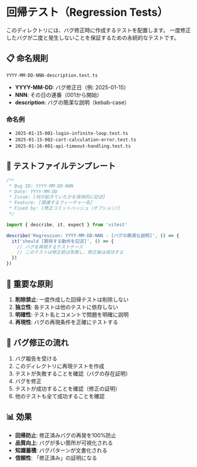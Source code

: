 # 回帰テスト（Regression Tests）

このディレクトリには、バグ修正時に作成するテストを配置します。
一度修正したバグが二度と発生しないことを保証するための永続的なテストです。

## 📋 命名規則

`YYYY-MM-DD-NNN-description.test.ts`

- **YYYY-MM-DD**: バグ修正日（例: 2025-01-15）
- **NNN**: その日の連番（001から開始）
- **description**: バグの簡潔な説明（kebab-case）

### 命名例

- `2025-01-15-001-login-infinite-loop.test.ts`
- `2025-01-15-002-cart-calculation-error.test.ts`
- `2025-01-16-001-api-timeout-handling.test.ts`

## 📝 テストファイルテンプレート

```typescript
/**
 * Bug ID: YYYY-MM-DD-NNN
 * Date: YYYY-MM-DD
 * Issue: [何が起きていたかを具体的に記述]
 * Feature: [関連するフィーチャー名]
 * Fixed by: [修正コミットハッシュ（オプション）]
 */

import { describe, it, expect } from 'vitest'

describe('Regression: YYYY-MM-DD-NNN - [バグの簡潔な説明]', () => {
  it('should [期待する動作を記述]', () => {
    // バグを再現するテストケース
    // このテストは修正前は失敗し、修正後は成功する
  })
})
```

## 🔴 重要な原則

1. **削除禁止**: 一度作成した回帰テストは削除しない
2. **独立性**: 各テストは他のテストに依存しない
3. **明確性**: テスト名とコメントで問題を明確に説明
4. **再現性**: バグの再現条件を正確にテストする

## 🎯 バグ修正の流れ

1. バグ報告を受ける
2. このディレクトリに再現テストを作成
3. テストが失敗することを確認（バグの存在証明）
4. バグを修正
5. テストが成功することを確認（修正の証明）
6. 他のテストも全て成功することを確認

## 📊 効果

- **回帰防止**: 修正済みバグの再発を100%防止
- **品質向上**: バグが多い箇所が可視化される
- **知識蓄積**: バグパターンが文書化される
- **信頼性**: 「修正済み」の証明になる
